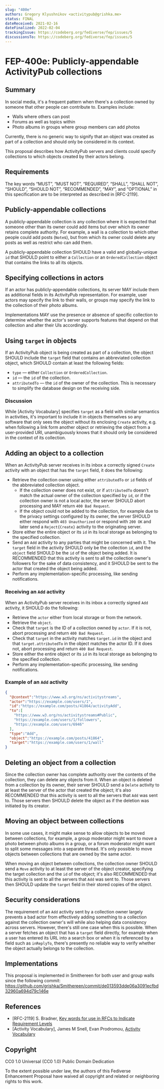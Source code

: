 ```yaml
---
slug: "400e"
authors: Gregory Klyushnikov <activitypub@grishka.me>
status: FINAL
dateReceived: 2021-02-16
dateFinalized: 2022-02-04
trackingIssue: https://codeberg.org/fediverse/fep/issues/5
discussionsTo: https://codeberg.org/fediverse/fep/issues/5
---
```

# FEP-400e: Publicly-appendable ActivityPub collections


## Summary

In social media, it's a frequent pattern when there's a collection owned by someone that other people can contribute to. Examples include:

- Walls where others can post
- Forums as well as topics within
- Photo albums in groups where group members can add photos

Currently, there is no generic way to signify that an object was created as part of a collection and should only be considered in its context.

This proposal describes how ActivityPub servers and clients could specify collections to which objects created by their actors belong.

## Requirements

The key words “MUST”, “MUST NOT”, “REQUIRED”, “SHALL”, “SHALL NOT”, “SHOULD”, “SHOULD NOT”, “RECOMMENDED”, “MAY”, and “OPTIONAL” in this specification are to be interpreted as described in [RFC-2119].

## Publicly-appendable collections

A publicly-appendable collection is any collection where it is expected that someone other than its owner could add items but over which its owner retains complete authority. For example, a wall is a collection to which other people could add posts (`Note`s), but from which its owner could delete any posts as well as restrict who can add them.

A publicly-appendable collection SHOULD have a valid and globally-unique `id` that SHOULD point to either a `Collection` or an `OrderedCollection` object that contains the links to all its objects.

## Specifying collections in actors

If an actor has publicly-appendable collections, its server MAY include them as additional fields in its ActivityPub representation. For example, user actors may specify the link to their walls, or groups may specify the link to the collection of their photo albums.

Implementations MAY use the presence or absence of specific collection to determine whether the actor's server supports features that depend on that collection and alter their UIs accordingly.

## Using `target` in objects

If an ActivityPub object is being created as part of a collection, the object SHOULD include the `target` field that contains an abbreviated collection object, which SHOULD contain at least the following fields:

* `type` — either `Collection` or `OrderedCollection`.
* `id` — the `id` of the collection.
* `attributedTo` — the `id` of the owner of the collection. This is necessary to simplify the database design on the receiving side.

### Discussion

While [Activity Vocabulary] specifies `target` as a field with similar semantics in activities, it's important to include it in objects themselves so any software that only sees the object without its enclosing `Create` activity, e.g. when following a link form another object or retrieving the object from a user-provided URI, unambiguously knows that it should only be considered in the context of its collection.

## Adding an object to a collection

When an ActivityPub server receives in its inbox a correctly signed `Create` activity with an object that has the `target` field, it does the following:

- Retrieve the collection owner using either `attributedTo` or `id` fields of the abbreviated collection object.
  - If the collection owner does not exist, or if `attributedTo` doesn't match the actual owner of the collection specified by `id`, or if the collection owner is not a local actor, the server SHOULD abort processing and MAY return `400 Bad Request`.
  - If the object could not be added to the collection, for example due to the privacy settings configured by its owner, the server SHOULD either respond with `403 Unauthorized` or respond with `200 OK` and later send a `Reject{Create}` activity to the originating server.
- Store either the entire object or its `id` in its local storage as belonging to the specified collection.
- Send an `Add` activity to any parties that might be concerned with it. The `target` field in the activity SHOULD only be the collection `id`, and the `object` field SHOULD be the `id` of the object being added. It is RECOMMENDED that this activity is sent to all the collection owner's followers for the sake of data consistency, and it SHOULD be sent to the actor that created the object being added.
- Perform any implementation-specific processing, like sending notifications.

### Receiving an `Add` activity

When an ActivityPub server receives in its inbox a correctly signed `Add` activity, it SHOULD do the following:

- Retrieve the `actor` either from local storage or from the network.
- Retrieve the `object`.
- Check that `target` is the ID of a collection owned by `actor`. If it is not, abort processing and return `400 Bad Request`.
- Check that `target` in the activity matches `target.id` in the object and that `target.attributedTo` in the object matches the actor ID. If it does not, abort processing and return `400 Bad Request`.
- Store either the entire object or its `id` in its local storage as belonging to the specified collection.
- Perform any implementation-specific processing, like sending notifications.

### Example of an `Add` activity

```json
{
  "@context":"https://www.w3.org/ns/activitystreams",
  "actor":"https://example.com/users/1",
  "id":"https://example.com/posts/41864/activityAdd",
  "to":[
    "https://www.w3.org/ns/activitystreams#Public",
    "https://example.com/users/1/followers",
    "https://example.com/users/6946"
  ],
  "type":"Add",
  "object":"https://example.com/posts/41864",
  "target":"https://example.com/users/1/wall"
}
```

## Deleting an object from a collection

Since the collection owner has complete authority over the contents of the collection, they can delete any objects from it. When an object is deleted from a collection by its owner, their server SHOULD send a `Delete` activity to at least the server of the actor that created the object; it's also RECOMMENDED that this activity is sent to all the servers that `Add` was sent to. Those servers then SHOULD delete the object as if the deletion was initiated by its creator.

## Moving an object between collections

In some use cases, it might make sense to allow objects to be moved between collections, for example, a group moderator might want to move a photo between photo albums in a group, or a forum moderator might want to split some messages into a separate thread. It's only possible to move objects between collections that are owned by the same actor.

When moving an object between collections, the collection owner SHOULD send a `Move` activity to at least the server of the object creator, specifying the target collection and the `id` of the object; it's also RECOMMENDED that this activity is sent to all the servers that `Add` was sent to. Those servers then SHOULD update the `target` field in their stored copies of the object.

## Security considerations

The requirement of an `Add` activity sent by a collection owner largely prevents a bad actor from effectively adding something to a collection against the collection owner's will while also helping data consistency across servers. However, there's still one case when this is possible. When a server fetches an object that has a `target` field directly, for example when a user has entered its URL into a search box or when it is referenced by a field such as `inReplyTo`, there's presently no reliable way to verify whether the object actually belongs to the collection.

## Implementations

This proposal is implemented in Smithereen for both user and group walls since the following commit: https://github.com/grishka/Smithereen/commit/de013593dde06a3091ecfbd32960a694d79c146e

## References

- [RFC-2119] S. Bradner, [Key words for use in RFCs to Indicate Requirement Levels](https://tools.ietf.org/html/rfc2119.html)
- [Activity Vocabulary], James M Snell, Evan Prodromou, [Activity Vocabulary](https://www.w3.org/TR/activitystreams-vocabulary/)


## Copyright

CC0 1.0 Universal (CC0 1.0) Public Domain Dedication 

To the extent possible under law, the authors of this Fediverse Enhancement Proposal have waived all copyright and related or neighboring rights to this work.
